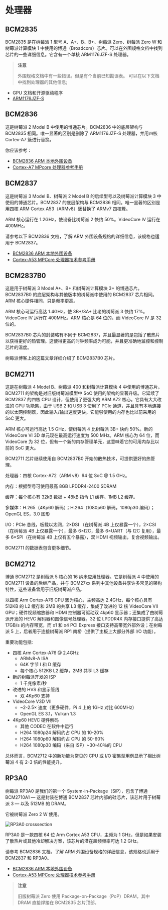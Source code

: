 # 处理器


## BCM2835

BCM2835 是在树莓派 1 型号 A、A+、B、B+、树莓派 Zero、树莓派 Zero W 和树莓派计算模块 1 中使用的博通（Broadcom）芯片。可以在外围规格文档中找到芯片的一些详细信息。它含有一个单核 ARM1176JZF-S 处理器。

>**注意**
>
>外围规格文档中有一些错误。但是有个当前已知勘误表。 
可以在以下文档中找到处理器的其他信息;

* GPU 文档和开源驱动程序
* [ARM1176JZF-S](https://developer.arm.com/documentation/ddi0301)

## BCM2836

这是树莓派 2 Model B 中使用的博通芯片。BCM2836 中的底层架构与 BCM2835 相同。唯一显著的区别是删除了 ARM1176JZF-S 处理器，并用四核 Cortex-A7 簇进行替换。

你应该参考：

* [BCM2836 ARM 本地外围设备](https://datasheets.raspberrypi.com/bcm2836/bcm2836-peripherals.pdf)
* [Cortex-A7 MPcore 处理器参考手册](http://infocenter.arm.com/help/index.jsp?topic=/com.arm.doc.ddi0464f/index.html)

## BCM2837

这是树莓派 3 Model B、树莓派 2 Model B 的后续型号以及树莓派计算模块 3 中使用的博通芯片。BCM2837 的底层架构与 BCM2836 相同。唯一显著的区别是用四核 ARM Cortex A53（ARMv8）簇替换了 ARMv7 四核簇。

ARM 核心运行在 1.2GHz，使设备比树莓派 2 快约 50%。VideoCore IV 运行在 400MHz。

请参考以下 BCM2836 文档，了解 ARM 外围设备规格的详细信息，该规格也适用于 BCM2837。

* [BCM2836 ARM 本地外围设备](https://datasheets.raspberrypi.com/bcm2836/bcm2836-peripherals.pdf)
* [Cortex-A53 MPCore 处理器技术参考手册](https://developer.arm.com/documentation/ddi0500/latest/)

## BCM2837B0

这是用于树莓派 3 Model A+、B+ 和树莓派计算模块 3+ 的博通芯片。BCM2837B0 的底层架构与其他版本的树莓派中使用的 BCM2837 芯片相同。ARM 核心硬件相同，只是频率更高。

ARM 核心可运行高达 1.4GHz，使 3B+/3A+ 比老的树莓派 3 快约 17%。VideoCore IV 运行在 400MHz。ARM 核心是 64 位的，而 VideoCore IV 是 32 位的。

BCM2837B0 芯片的封装略有不同于 BCM2837，并且最显著的是包括了散热片以获得更好的热管理。这使得更高的时钟频率成为可能，并且更准确地监控和控制芯片的温度。

树莓派博客上的这篇文章详细介绍了 BCM2837B0 芯片。

## BCM2711

这是在树莓派 4 Model B、树莓派 400 和树莓派计算模块 4 中使用的博通芯片。BCM2711 的架构是对旧版树莓派模型中 SoC 使用的架构的显著升级。它延续了 BCM2837 的四核 CPU 设计，但使用了更强大的 ARM A72 核心。它具有大大改进的 GPU 功能集，由于 USB 2 和 USB 3 使用了 PCIe 通道，并且具有本地连接的以太网控制器，因此输入/输出速度更快。它能够使用的内存也比以前采用的 SoC 更大。

ARM 核心可运行高达 1.5 GHz，使树莓派 4 比树莓派 3B+ 快约 50%。新的 VideoCore VI 3D 单元现在最高运行速度为 500 MHz。ARM 核心为 64 位，而 VideoCore 为 32 位，但有一个新的内存管理单元，这意味着它的可用内存比以前的 SoC 更大。

BCM2711 芯片继续使用自 BCM2837B0 开始的散热技术，可提供更好的热管理。

处理器：四核 Cortex-A72（ARM v8）64 位 SoC @ 1.5 GHz。

内存：根据型号可使用最高 8GB LPDDR4-2400 SDRAM

缓存：每个核心有 32kB 数据 + 48kB 指令 L1 缓存。1MB L2 缓存。

多媒体：H.265（4Kp60 解码）；H.264（1080p60 解码，1080p30 编码）；OpenGL ES，3.0 图形

I/O：PCIe 总线，板载以太网，2×DSI （在树莓派 4B 上仅暴露一个），2×CSI（在树莓派 4B 上仅暴露一个），最多 6×I2C，最多 6×UART（与 I2C 复用），最多 6×SPI（在树莓派 4B 上仅有五个暴露），双 HDMI 视频输出，复合视频输出。

BCM2711 的数据表包含更多细节。

## BCM2712

博通 BCM2712 是树莓派 5 核心的 16 纳米应用处理器。它是树莓派 4 中使用的 BCM2711 设备的后继产品，并与 BCM27xx 系列中其他设备共享许多常见的架构特性，这些设备曾用于旧版树莓派产品。

以四核 Arm Cortex-A76 CPU 簇为核心，主频高达 2.4GHz，每个核心具有 512KB 的 L2 缓存和 2MB 的共享 L3 缓存，集成了改进的 12 核 VideoCore VII GPU；硬件视频缩放器和 HDMI 控制器可驱动双 4kp60 显示器；还集成了由树莓派开发的 HEVC 解码器和图像信号处理器。32 位 LPDDR4X 内存接口提供了高达 17GB/s 的内存带宽，而 x1 和 x4 PCI Express 接口支持高带宽外部外设；在树莓派 5 上，后者用于连接树莓派 RP1 南桥（提供了主板上大部分外部 I/O 功能）。

重要功能包括:

* 四核 Arm Cortex-A76 @ 2.4GHz
  * ARMv8-A ISA
  * 64K 字节 I 和 D 缓存
  * 每个核心 512KB L2 缓存，2MB 共享 L3 缓存
* 新的树莓派开发的 ISP
  * 1 千兆像素/秒
* 改进的 HVS 和显示管线
  * 双 4Kp60 支持
* VideoCore V3D VII
  * ~2-2.5× 速度（更多硬件，Pi 4 上的 1GHz 对比 600MHz）
  * OpenGL ES 3.1，Vulkan 1.3
* 4Kp60 HEVC 硬件解码
  * 其他 CODEC 在软件中运行
  * H264 1080p24 解码约占 CPU 的 10-20%
  * H264 1080p60 解码约占 CPU 的 50-60%
  * H264 1080p30 编码（来自 ISP）~30-40％的 CPU

总体而言，BCM2712 中的新功能为常见的 CPU 或 I/O 密集型用例显示了相比树莓派 4 有 2-3 倍的性能提升。

## RP3A0

树莓派 RP3A0 是我们的第一个 System-in-Package（SiP），包含了博通 BCM2710A1 — 这是封装在博通 BCM2837 芯片内部的硅芯片，该芯片用于树莓派 3 — 以及 512MB 的 DRAM。

它被树莓派 Zero 2 W 使用。

![RP3A0 crosssection](https://www.raspberrypi.com/documentation/computers/images/RP3A0-crosssection.png)

RP3A0 是一款四核 64 位 Arm Cortex A53 CPU，主频为 1 GHz，但是如果安装了散热片或其他冷却解决方案，该芯片的潜在超频频率可达 1.2 GHz。

请参考 BCM2836 文档，了解 ARM 外围设备规格的详细信息，该规格也适用于 BCM2837 和 RP3A0。

* [BCM2836 ARM 本地外围设备](https://datasheets.raspberrypi.com/bcm2836/bcm2836-peripherals.pdf)
* [Cortex-A53 MPCore 处理器技术参考手册](https://developer.arm.com/documentation/ddi0500/latest/)

>**注意**
>
>旧版树莓派 Zero 使用 Package-on-Package（PoP）DRAM，其中 DRAM 直接焊接在 BCM2835 芯片顶部。 
